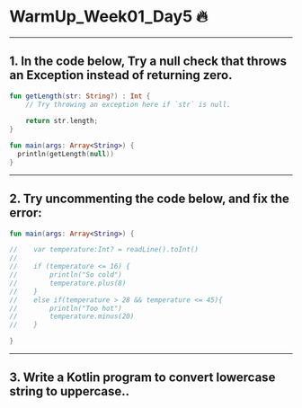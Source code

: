 # WarmUp_Week01_Day5 🔥
---

## 1. In the code below, Try a null check that throws an Exception instead of returning zero.

```kotlin
fun getLength(str: String?) : Int {
    // Try throwing an exception here if `str` is null.
    
    return str.length;
}

fun main(args: Array<String>) {
  println(getLength(null))
}
```   

---

## 2. Try uncommenting the code below, and fix the error:

```kotlin
fun main(args: Array<String>) {

//    var temperature:Int? = readLine().toInt()
//
//    if (temperature <= 16) {
//        println("So cold")
//        temperature.plus(8)
//    }
//    else if(temperature > 28 && temperature <= 45){
//        println("Too hot")
//        temperature.minus(20)
//    }

}
```   

---
## 3. Write a Kotlin program to convert lowercase string to uppercase..



